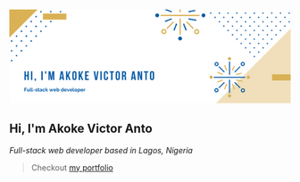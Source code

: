 ### <img src="./images/banner.png"> 
<h2> Hi, I'm Akoke Victor Anto</h2>

<p><em>Full-stack web developer based in Lagos, Nigeria</em></p>

> Checkout [my portfolio](https://akokeanto.vercel.app/)



